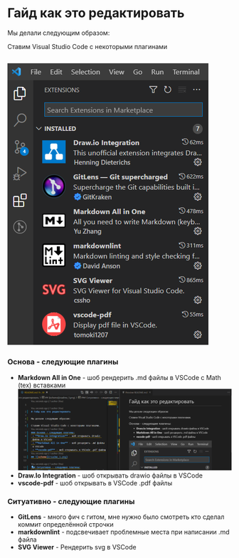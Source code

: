 
# Гайд как это редактировать

Мы делали следующим образом:

Ставим Visual Studio Code с некоторыми плагинами

## ![scheme](readme_1.png)

### Основа - следующие плагины

+ **Markdown All in One** - шоб рендерить .md файлы в VSCode c Math (tex) вставками
    ![scheme](readme_2.png)
+ **Draw.Io Integration** - шоб открывать drawio файлы в VSCode
+ **vscode-pdf** - шоб открывать в VSCode .pdf файлы

### Ситуативно - следующие плагины

+ **GitLens** - много фич с гитом, мне нужно было смотреть кто сделал коммит определённой строчки
+ **markdownlint** - подсвечивает проблемные места при написании .md файла
+ **SVG Viewer** - Рендерить svg в VSCode
